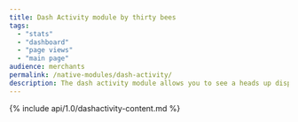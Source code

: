 ```yaml
---
title: Dash Activity module by thirty bees
tags:
  - "stats"
  - "dashboard"
  - "page views"
  - "main page"
audience: merchants
permalink: /native-modules/dash-activity/
description: The dash activity module allows you to see a heads up display of recent visitors, unread messages, and abandoned carts directly from your dashboard.
---
```


{% include api/1.0/dashactivity-content.md %}
